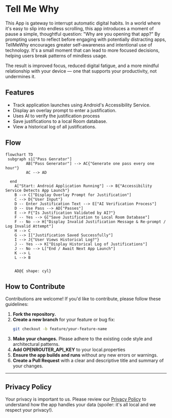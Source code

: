 # Tell Me Why

This App is gateway to  interrupt automatic digital habits. In a world where it's easy to slip into endless scrolling, this app introduces a moment of pause  a simple, thoughtful question: "Why are you opening that app?" By prompting users to reflect before engaging with potentially distracting apps, TellMeWhy encourages greater self-awareness and intentional use of technology. It's a small moment that can lead to more focused decisions, helping users break patterns of mindless usage.

The result is improved focus, reduced digital fatigue, and a more mindful relationship with your device — one that supports your productivity, not undermines it.

## Features
*   Track application launches using Android's Accessibility Service.
*   Display an overlay prompt to enter a justification.
*   Uses AI to verify the justification process
*   Save justifications to a local Room database.
*   View a historical log of all justifications.

## Flow
```mermaid
flowchart TD
 subgraph s1["Pass Genrator"]
         AB["Pass Generator"] --> AC{"Generate one pass every one hour"}
         AC --> AD

  end
    A["Start: Android Application Running"] --> B{"Accessibility Service Detects App Launch"}
    B --> C["Display Overlay Prompt for Justification"]
    C --> D{"User Input"}
    D -- Enter Justification Text --> E["AI Verification Process"]
    D -- Use Pass --> AD["Passes"]
    E --> F{"Is Justification Validated by AI?"}
    F -- Yes --> G["Save Justification to Local Room Database"]
    F -- No --> H["Display Invalid Justification Message & Re-prompt / Log Invalid Attempt"]
    H --> C
    G --> I["Justification Saved Successfully"]
    I --> J{"User Views Historical Log?"}
    J -- Yes --> K["Display Historical Log of Justifications"]
    J -- No --> L["End / Await Next App Launch"]
    K --> L
    L --> B
   

    AD@{ shape: cyl}
```
## How to Contribute

Contributions are welcome! If you'd like to contribute, please follow these guidelines:

1.  **Fork the repository.**
2.  **Create a new branch** for your feature or bug fix:
    ```bash
    git checkout -b feature/your-feature-name
    ```
3.  **Make your changes.** Please adhere to the existing code style and architectural patterns.
4.  **Add OPENROUTER_API_KEY** to your local.properties
5.  **Ensure the app builds and runs** without any new errors or warnings.
6.  **Create a Pull Request** with a clear and descriptive title and summary of your changes.

---

## Privacy Policy
Your privacy is important to us. Please review our [Privacy Policy](PRIVACY_POLICY.md) to understand how the app handles your data (spoiler: it's all local and we respect your privacy!).

